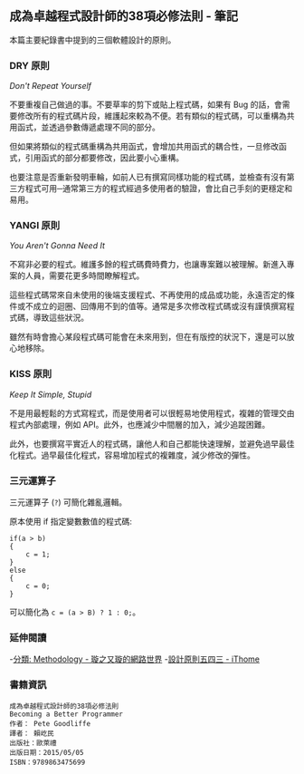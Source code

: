 ## 成為卓越程式設計師的38項必修法則 - 筆記

本篇主要紀錄書中提到的三個軟體設計的原則。

### DRY 原則

*Don't Repeat Yourself*

不要重複自己做過的事。不要草率的剪下或貼上程式碼，如果有 Bug 的話，會需要修改所有的程式碼片段，維護起來較為不便。若有類似的程式碼，可以重構為共用函式，並透過參數傳遞處理不同的部分。

但如果將類似的程式碼重構為共用函式，會增加共用函式的耦合性，一旦修改函式，引用函式的部分都要修改，因此要小心重構。

也要注意是否重新發明車輪，如前人已有撰寫同樣功能的程式碼，並檢查有沒有第三方程式可用─通常第三方的程式經過多使用者的驗證，會比自己手刻的更穩定和易用。

### YANGI 原則

*You Aren't Gonna Need It* 

不寫非必要的程式。維護多餘的程式碼費時費力，也讓專案難以被理解。新進入專案的人員，需要花更多時間瞭解程式。

這些程式碼常來自未使用的後端支援程式、不再使用的成品或功能，永遠否定的條件或不成立的迴圈、回傳用不到的值等。通常是多次修改程式碼或沒有謹慎撰寫程式碼，導致這些狀況。

雖然有時會擔心某段程式碼可能會在未來用到，但在有版控的狀況下，還是可以放心地移除。

### KISS 原則

*Keep It Simple, Stupid*

不是用最輕鬆的方式寫程式，而是使用者可以很輕易地使用程式，複雜的管理交由程式內部處理，例如 API。此外，也應減少中間層的加入，減少追蹤困難。

此外，也要撰寫平實近人的程式碼，讓他人和自己都能快速理解，並避免過早最佳化程式。過早最佳化程式，容易增加程式的複雜度，減少修改的彈性。

### 三元運算子

三元運算子 (`?`) 可簡化雜亂邏輯。

原本使用 if 指定變數數值的程式碼:

```
if(a > b)
{
    c = 1;
}
else
{
    c = 0;
}
```

可以簡化為 `c = (a > B) ? 1 : 0;`。

### 延伸閱讀

-[分類: Methodology - 璇之又璇的網路世界](https://shawnlin0201.github.io/categories/Methodology/)
-[設計原則五四三 - iThome](https://www.ithome.com.tw/voice/97462)

### 書籍資訊

```
成為卓越程式設計師的38項必修法則
Becoming a Better Programmer
作者： Pete Goodliffe  
譯者： 賴屹民
出版社：歐萊禮  
出版日期：2015/05/05
ISBN：9789863475699
```
